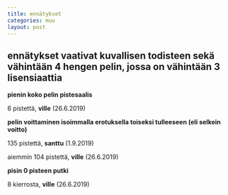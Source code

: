 ```yaml
---
title: ennätykset
categories: muu
layout: post 
---
```


## ennätykset vaativat kuvallisen todisteen sekä vähintään 4 hengen pelin, jossa on vähintään 3 lisensiaattia

**pienin koko pelin pistesaalis**

6 pistettä, **ville** (26.6.2019)


**pelin voittaminen isoimmalla erotuksella toiseksi tulleeseen (eli selkein voitto)**

135 pistettä, **santtu** (1.9.2019)

aiemmin 104 pistettä, **ville** (26.6.2019)


**pisin 0 pisteen putki**

8 kierrosta, **ville** (26.6.2019)